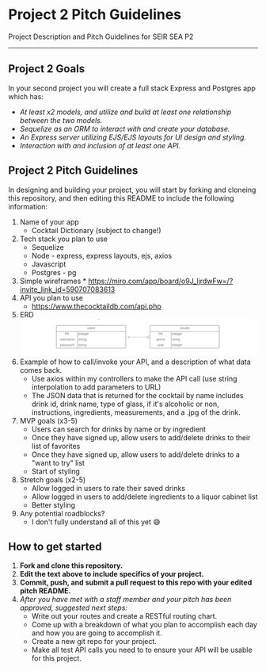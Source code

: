 # Project 2 Pitch Guidelines
Project Description and Pitch Guidelines for SEIR SEA P2

---
## Project 2 Goals

In your second project you will create a full stack Express and Postgres app which has:
- *At least x2 models, and utilize and build at least one relationship between the two models.*
- *Sequelize as an ORM to interact with and create your database.*
- *An Express server utilizing EJS/EJS layouts for UI design and styling.*
- *Interaction with and inclusion of at least one API.*

## Project 2 Pitch Guidelines

In designing and building your project, you will start by forking and cloneing this repository, and then editing this README to include the following information: 
1. Name of your app
     * Cocktail Dictionary (subject to change!)
2. Tech stack you plan to use
     * Sequelize
     * Node - express, express layouts, ejs, axios
     * Javascript
     * Postgres - pg
3. Simple wireframes
          * https://miro.com/app/board/o9J_ljrdwFw=/?invite_link_id=590707083613
5. API you plan to use
     * https://www.thecocktaildb.com/api.php
6. ERD
     ![](erd.png)
7. Example of how to call/invoke your API, and a description of what data comes back. 
     * Use axios within my controllers to make the API call (use string interpolation to add parameters to URL)
     * The JSON data that is returned for the cocktail by name includes drink id, drink name, type of glass, if it's alcoholic or non, instructions, ingredients, measurements, and a .jpg of the drink.
8. MVP goals (x3-5) 
     * Users can search for drinks by name or by ingredient
     * Once they have signed up, allow users to add/delete drinks to their list of favorites
     * Once they have signed up, allow users to add/delete drinks to a "want to try" list 
     * Start of styling
9. Stretch goals (x2-5)
     * Allow logged in users to rate their saved drinks
     * Allow logged in users to add/delete ingredients to a liquor cabinet list
     * Better styling
10. Any potential roadblocks?
     * I don't fully understand all of this yet 😅

## How to get started
1. **Fork and clone this repository.**
2. **Edit the text above to include specifics of your project.**
3. **Commit, push, and submit a pull request to this repo with your edited pitch README.**
4. *After you have met with a staff member and your pitch has been approved, suggested next steps:*
      * Write out your routes and create a RESTful routing chart.
      * Come up with a breakdown of what you plan to accomplish each day and how you are going to accomplish it.
      * Create a new git repo for your project. 
      * Make all test API calls you need to to ensure your API will be usable for this project. 
      




